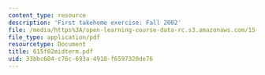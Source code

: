 ```yaml
---
content_type: resource
description: 'First takehome exercise: Fall 2002'
file: /media/https%3A/open-learning-course-data-rc.s3.amazonaws.com/15-615-law-for-the-entrepreneur-and-manager-spring-2003/33bbc604c76c693a4918f6597320de76_615f02midterm.pdf
file_type: application/pdf
resourcetype: Document
title: 615f02midterm.pdf
uid: 33bbc604-c76c-693a-4918-f6597320de76
---
```

